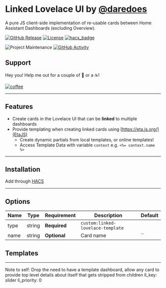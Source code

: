 # Linked Lovelace UI by [@daredoes](https://www.github.com/daredoes)

A pure JS client-side implementation of re-usable cards between Home Assistant Dashboards (excluding Overview).

[![GitHub Release][releases-shield]][releases]
[![License][license-shield]](LICENSE.md)
[![hacs_badge](https://img.shields.io/badge/HACS-Default-blue.svg)](https://github.com/hacs/integration)

![Project Maintenance][maintenance-shield]
[![GitHub Activity][commits-shield]][commits]

## Support

Hey you! Help me out for a couple of :beers: or a :coffee:!

[![coffee](https://www.buymeacoffee.com/assets/img/custom_images/black_img.png)](https://www.buymeacoffee.com/daredoes)

---

## Features

* Create cards in the Lovelace UI that can be **linked** to multiple dashboards
* Provide templating when creating linked cards using [https://eta.js.org/](EtaJS)
  * Create dynamic partials from local templates, or online templates!
  * Access Template Data with variable `context` e.g. `<%= context.name %>`

---

## Installation

Add through [HACS](https://github.com/custom-components/hacs)

---

## Options

| Name              | Type    | Requirement  | Description                                 | Default             |
| ----------------- | ------- | ------------ | ------------------------------------------- | ------------------- |
| type              | string  | **Required** | `custom:linked-lovelace-template`                   |
| name              | string  | **Optional** | Card name                                   | ``       |

## Templates

---

Note to self: Drop the need to have a template dashboard, allow any card to provide top level details about itself that gets stripped from children
ll_key: slider
ll_priority: 0


[commits-shield]: https://img.shields.io/github/commit-activity/y/daredoes/linked-lovelace-ui.svg
[commits]: https://github.com/daredoes/linked-lovelace-ui/commits/master
[license-shield]: https://img.shields.io/github/license/daredoes/linked-lovelace-ui.svg
[maintenance-shield]: https://img.shields.io/maintenance/yes/2023
[releases-shield]: https://img.shields.io/github/release/daredoes/linked-lovelace-ui.svg
[releases]: https://github.com/daredoes/linked-lovelace-ui/releases
